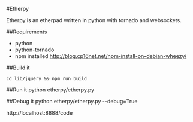#Etherpy

Etherpy is an etherpad written in python with tornado and websockets.

##Requirements
* python
* python-tornado
* npm installed http://blog.cp16net.net/npm-install-on-debian-wheezy/

##Build it

    cd lib/jquery && npm run build

##Run it
    python etherpy/etherpy.py

##Debug it
    python etherpy/etherpy.py --debug=True

http://localhost:8888/code
